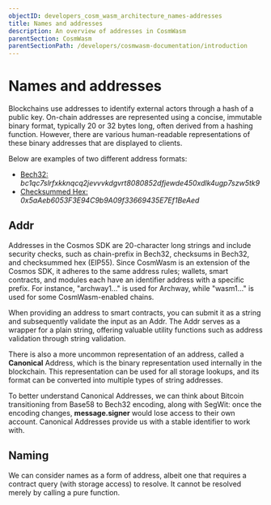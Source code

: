 ```yaml
---
objectID: developers_cosm_wasm_architecture_names-addresses
title: Names and addresses
description: An overview of addresses in CosmWasm
parentSection: CosmWasm
parentSectionPath: /developers/cosmwasm-documentation/introduction
---
```


# Names and addresses
Blockchains use addresses to identify external actors through a hash of a public key. On-chain addresses are represented using a concise, immutable binary format, typically 20 or 32 bytes long, often derived from a hashing function. However, there are various human-readable representations of these binary addresses that are displayed to clients.

Below are examples of two different address formats:
- <a href="https://en.bitcoin.it/wiki/Bech32" target="_blank">Bech32:</a> *bc1qc7slrfxkknqcq2jevvvkdgvrt8080852dfjewde450xdlk4ugp7szw5tk9* 
- <a href="https://github.com/ethereum/EIPs/blob/master/EIPS/eip-55.md" target="_blank">Checksummed Hex:</a> *0x5aAeb6053F3E94C9b9A09f33669435E7Ef1BeAed*

## Addr
Addresses in the Cosmos SDK are 20-character long strings and include security checks, such as chain-prefix in Bech32, checksums in Bech32, and checksummed hex (EIP55). Since CosmWasm is an extension of the Cosmos SDK, it adheres to the same address rules; wallets, smart contracts, and modules each have an identifier address with a specific prefix. For instance, "archway1..." is used for Archway, while "wasm1..." is used for some CosmWasm-enabled chains.

When providing an address to smart contracts, you can submit it as a string and subsequently validate the input as an Addr. The Addr serves as a wrapper for a plain string, offering valuable utility functions such as address validation through string validation.

There is also a more uncommon representation of an address, called a **Canonical** Address, which is the binary representation used internally in the blockchain. This representation can be used for all storage lookups, and its format can be converted into multiple types of string addresses.

To better understand Canonical Addresses, we can think about Bitcoin transitioning from Base58 to Bech32 encoding, along with SegWit: once the encoding changes, **message.signer** would lose access to their own account. Canonical Addresses provide us with a stable identifier to work with.


## Naming
We can consider names as a form of address, albeit one that requires a contract query (with storage access) to resolve. It cannot be resolved merely by calling a pure function.